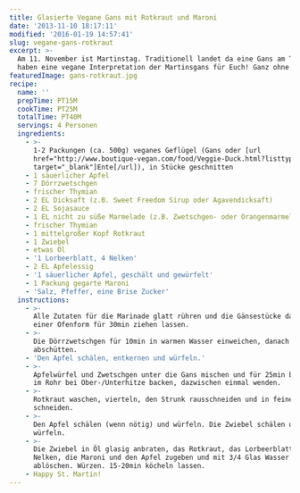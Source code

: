 ```yaml
---
title: Glasierte Vegane Gans mit Rotkraut und Maroni
date: '2013-11-10 18:17:11'
modified: '2016-01-19 14:57:41'
slug: vegane-gans-rotkraut
excerpt: >-
  Am 11. November ist Martinstag. Traditionell landet da eine Gans am Tisch. Wir
  haben eine vegane Interpretation der Martinsgans für Euch! Ganz ohne Gans!
featuredImage: gans-rotkraut.jpg
recipe:
  name: ''
  prepTime: PT15M
  cookTime: PT25M
  totalTime: PT40M
  servings: 4 Personen
  ingredients:
    - >-
      1-2 Packungen (ca. 500g) veganes Geflügel (Gans oder [url
      href="http://www.boutique-vegan.com/food/Veggie-Duck.html?listtype=search&searchparam=duck"
      target="_blank"]Ente[/url]), in Stücke geschnitten
    - 1 säuerlicher Apfel
    - 7 Dörrzwetschgen
    - frischer Thymian
    - 2 EL Dicksaft (z.B. Sweet Freedom Sirup oder Agavendicksaft)
    - 2 EL Sojasauce
    - 1 EL nicht zu süße Marmelade (z.B. Zwetschgen- oder Orangenmarmelade)
    - frischer Thymian
    - 1 mittelgroßer Kopf Rotkraut
    - 1 Zwiebel
    - etwas Öl
    - '1 Lorbeerblatt, 4 Nelken'
    - 2 EL Apfelessig
    - '1 säuerlicher Apfel, geschält und gewürfelt'
    - 1 Packung gegarte Maroni
    - 'Salz, Pfeffer, eine Brise Zucker'
  instructions:
    - >-
      Alle Zutaten für die Marinade glatt rühren und die Gänsestücke darin in
      einer Ofenform für 30min ziehen lassen.
    - >-
      Die Dörrzwetschgen für 10min in warmen Wasser einweichen, danach
      abschütten.
    - 'Den Apfel schälen, entkernen und würfeln.'
    - >-
      Apfelwürfel und Zwetschgen unter die Gans mischen und für 25min bei 180°C
      im Rohr bei Ober-/Unterhitze backen, dazwischen einmal wenden.
    - >-
      Rotkraut waschen, vierteln, den Strunk rausschneiden und in feine Scheiben
      schneiden.
    - >-
      Den Apfel schälen (wenn nötig) und würfeln. Die Zwiebel schälen und fein
      würfeln.
    - >-
      Die Zwiebel in Öl glasig anbraten, das Rotkraut, das Lorbeerblatt mit den
      Nelken, die Maroni und den Apfel zugeben und mit 3/4 Glas Wasser
      ablöschen. Würzen. 15-20min köcheln lassen.
    - Happy St. Martin!
---
```


[<!-- Image removed (no copyright): stmartin-länglich.jpg -->](https://www.veganblatt.com/i/stmartin-länglich.jpg)
